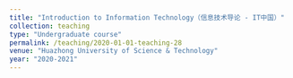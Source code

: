 ```yaml
---
title: "Introduction to Information Technology（信息技术导论 - IT中国）"
collection: teaching
type: "Undergraduate course"
permalink: /teaching/2020-01-01-teaching-28
venue: "Huazhong University of Science & Technology"
year: "2020-2021"
---
```

